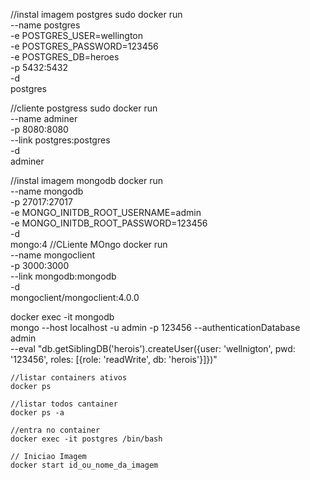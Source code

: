 //instal imagem postgres
    sudo docker run \
     --name postgres \
     -e POSTGRES_USER=wellington \
     -e POSTGRES_PASSWORD=123456 \
     -e POSTGRES_DB=heroes \
     -p 5432:5432 \
     -d \
     postgres

//cliente postgress
    sudo docker run \
        --name adminer \
        -p 8080:8080 \
        --link postgres:postgres \
        -d \
        adminer

//instal imagem mongodb
     docker run \
     --name mongodb \
     -p 27017:27017 \
     -e MONGO_INITDB_ROOT_USERNAME=admin \
     -e MONGO_INITDB_ROOT_PASSWORD=123456 \
     -d \
     mongo:4 
//CLiente MOngo
      docker run \
      --name mongoclient \
      -p 3000:3000 \
      --link mongodb:mongodb \
      -d \
      mongoclient/mongoclient:4.0.0

docker exec -it mongodb \
      mongo --host localhost -u admin -p 123456 --authenticationDatabase admin \
      --eval "db.getSiblingDB('herois').createUser({user: 'wellnigton', pwd: '123456', roles: [{role: 'readWrite', db: 'herois'}]})"


    //listar containers ativos 
    docker ps 

    //listar todos cantainer
    docker ps -a

    //entra no container
    docker exec -it postgres /bin/bash

    // Iniciao Imagem
    docker start id_ou_nome_da_imagem

